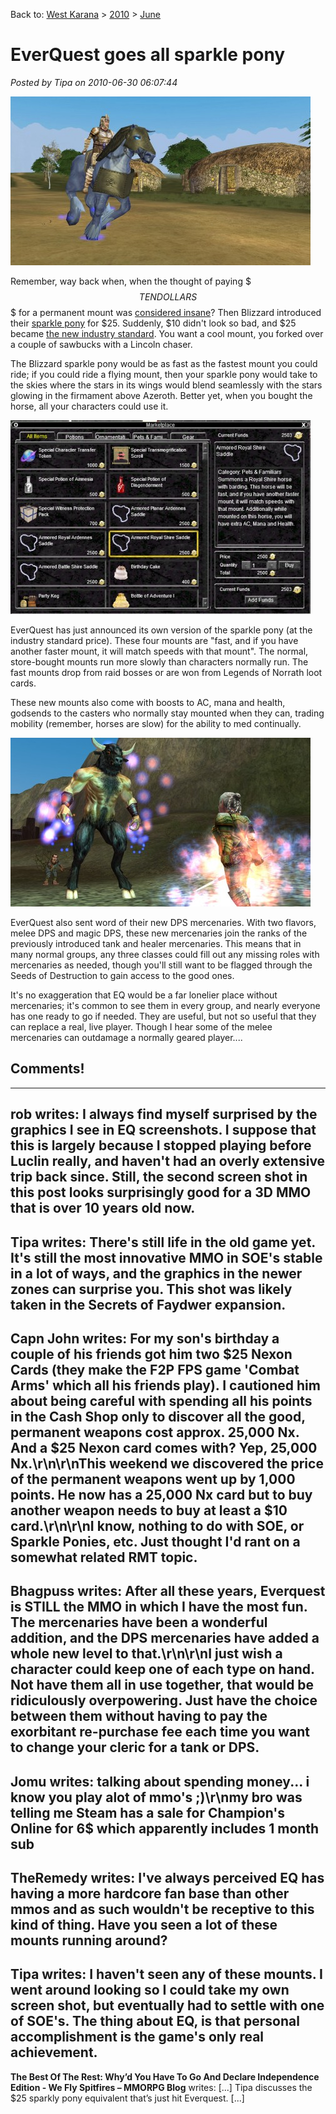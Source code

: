 Back to: [West Karana](/posts/westkarana.md) > [2010](/posts/2010/westkarana.md) > [June](./westkarana.md)
# EverQuest goes all sparkle pony

*Posted by Tipa on 2010-06-30 06:07:44*

[![](../../../uploads/2010/06/eqpony-480x270.jpg "Sparkly ponies dash through the Commonlands!")](../../../uploads/2010/06/eqpony.jpg)

Remember, way back when, when the thought of paying $$$ TEN DOLLARS $$$ for a permanent mount was [considered insane](http://commonsensegamer.com/?p=1387)? Then Blizzard introduced their [sparkle pony](http://www.cuppycake.org/?p=1316) for $25. Suddenly, $10 didn't look so bad, and $25 became [the new industry standard](http://blog.weflyspitfires.com/2010/05/20/everquet-2-introduces-its-own-greed-steed/). You want a cool mount, you forked over a couple of sawbucks with a Lincoln chaser.

The Blizzard sparkle pony would be as fast as the fastest mount you could ride; if you could ride a flying mount, then your sparkle pony would take to the skies where the stars in its wings would blend seamlessly with the stars glowing in the firmament above Azeroth. Better yet, when you bought the horse, all your characters could use it.

[![](../../../uploads/2010/06/eqgame-2010-06-30-06-16-36-31-480x310.jpg "EverQuest Marketplace")](../../../uploads/2010/06/eqgame-2010-06-30-06-16-36-31.jpg)

EverQuest has just announced its own version of the sparkle pony (at the industry standard price). These four mounts are "fast, and if you have another faster mount, it will match speeds with that mount". The normal, store-bought mounts run more slowly than characters normally run. The fast mounts drop from raid bosses or are won from Legends of Norrath loot cards.

These new mounts also come with boosts to AC, mana and health, godsends to the casters who normally stay mounted when they can, trading mobility (remember, horses are slow) for the ability to med continually.

[![](../../../uploads/2010/06/ragemerc_image03-480x270.jpg "Rage of the Mercenaries")](../../../uploads/2010/06/ragemerc_image03.jpg)

EverQuest also sent word of their new DPS mercenaries. With two flavors, melee DPS and magic DPS, these new mercenaries join the ranks of the previously introduced tank and healer mercenaries. This means that in many normal groups, any three classes could fill out any missing roles with mercenaries as needed, though you'll still want to be flagged through the Seeds of Destruction to gain access to the good ones.

It's no exaggeration that EQ would be a far lonelier place without mercenaries; it's common to see them in every group, and nearly everyone has one ready to go if needed. They are useful, but not so useful that they can replace a real, live player. Though I hear some of the melee mercenaries can outdamage a normally geared player....


## Comments!
---
**rob** writes: I always find myself surprised by the graphics I see in EQ screenshots.  I suppose that this is largely because I stopped playing before Luclin really, and haven't had an overly extensive trip back since.  Still, the second screen shot in this post looks surprisingly good for a 3D MMO that is over 10 years old now.
---
**Tipa** writes: There's still life in the old game yet. It's still the most innovative MMO in SOE's stable in a lot of ways, and the graphics in the newer zones can surprise you. This shot was likely taken in the Secrets of Faydwer expansion. 
---
**Capn John** writes: For my son's birthday a couple of his friends got him two $25 Nexon Cards (they make the F2P FPS game 'Combat Arms' which all his friends play). I cautioned him about being careful with spending all his points in the Cash Shop only to discover all the good, permanent weapons cost approx. 25,000 Nx. And a $25 Nexon card comes with? Yep, 25,000 Nx.\r\n\r\nThis weekend we discovered the price of the permanent weapons went up by 1,000 points. He now has a 25,000 Nx card but to buy another weapon needs to buy at least a $10 card.\r\n\r\nI know, nothing to do with SOE, or Sparkle Ponies, etc. Just thought I'd rant on a somewhat related RMT topic.
---
**Bhagpuss** writes: After all these years, Everquest is STILL the MMO in which I have the most fun. The mercenaries have been a wonderful addition, and the DPS mercenaries have added a whole new level to that.\r\n\r\nI just wish a character could keep one of each type on hand. Not have them all in use together, that would be ridiculously overpowering. Just have the choice between them without having to pay the exorbitant re-purchase fee each time you want to change your cleric for a tank or DPS.
---
**Jomu** writes: talking about spending money... i know you play alot of mmo's ;)\r\nmy bro was telling me Steam has a sale for Champion's Online for 6$ which apparently includes 1 month sub
---
**TheRemedy** writes: I've always perceived EQ has having a more hardcore fan base than other mmos and as such wouldn't be receptive to this kind of thing. Have you seen a lot of these mounts running around?
---
**Tipa** writes: I haven't seen any of these mounts. I went around looking so I could take my own screen shot, but eventually had to settle with one of SOE's. The thing about EQ, is that personal accomplishment is the game's only real achievement.
---
**The Best Of The Rest: Why&#8217;d You Have To Go And Declare Independence Edition - We Fly Spitfires &#8211; MMORPG Blog** writes: [...] Tipa discusses the $25 sparkly pony equivalent that&#8217;s just hit Everquest. [...]
